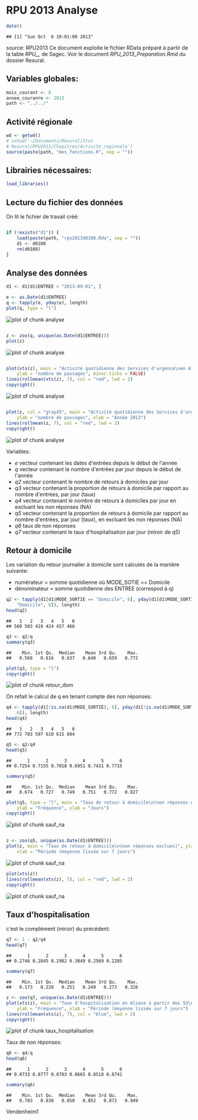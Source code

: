 RPU 2013 Analyse
========================================================

```r
date()
```

```
## [1] "Sun Oct  6 10:01:00 2013"
```

source: RPU2013
Ce document exploite le fichier RData préparé à partir de la table *RPU__* de Sagec. Voir le document *RPU_2013_Preparation.Rmd* du dossier Resural.

Variables globales:
-------------------

```r
mois_courant <- 8
annee_couranre <- 2013
path <- "../../"
```


Activité régionale
-----------------------------

```r
wd <- getwd()
# setwd('~/Documents/Resural/Stat
# Resural/RPU2013/Chapitres/Activite_regionale')
source(paste(path, "mes_fonctions.R", sep = ""))
```

Librairies nécessaires:
-----------------------

```r
load_libraries()
```


Lecture du fichier des données
---------------------------------------
On lit le fichier de travail créé:

```r

if (!exists("d1")) {
    load(paste(path, "rpu2013d0108.Rda", sep = ""))
    d1 <- d0108
    rm(d0108)
}
```

Analyse des données
-------------------

```r
d1 <- d1[d1$ENTREE < "2013-09-01", ]

e <- as.Date(d1$ENTREE)
q <- tapply(e, yday(e), length)
plot(q, type = "l")
```

![plot of chunk analyse](figure/analyse1.png) 

```r

z <- zoo(q, unique(as.Date(d1$ENTREE)))
plot(z)
```

![plot of chunk analyse](figure/analyse2.png) 

```r

plot(xts(z), main = "Activité quotidienne des Services d'urgence\nen Alsace", 
    ylab = "nombre de passages", minor.ticks = FALSE)
lines(rollmean(xts(z), 7), col = "red", lwd = 2)
copyright()
```

![plot of chunk analyse](figure/analyse3.png) 

```r

plot(z, col = "gray45", main = "Activité quotidienne des Services d'urgence\nen Alsace", 
    ylab = "nombre de passages", xlab = "Année 2013")
lines(rollmean(z, 7), col = "red", lwd = 2)
copyright()
```

![plot of chunk analyse](figure/analyse4.png) 

Variables:
- *e* vecteur contenant les dates d'entrées depuis le début de l'année
- *q* vecteur contenant le nombre d'entrées par jour depuis le début de l'année
- *q2* vecteur contenant le nombre de retours à domiciles par jour
- *q3* vecteur contenant la proportion de retours à domicile par rapport au nombre d'entrées, par jour (taux)
- *q4* vecteur contenant le nombre de retours à domiciles par jour en excluant les non réponses (NA)
- *q5* vecteur contenant la proportion de retours à domicile par rapport au nombre d'entrées, par jour (taux), en excluant les non réponses (NA)
- *q6* taux de non réponses
- *q7* vecteur contenant le taux d'hospitalisation par jour (miroir de q5)

Retour à domicile
-----------------
Les variation du retour journalier à domicile sont calculés de la manière suivante:
- numérateur = somme quotidienne où MODE_SOTIE == Domicile
- dénominateur = somme quotidienne des ENTREE (correspod à q)

```r
q2 <- tapply(d1[d1$MODE_SORTIE == "Domicile", 6], yday(d1[d1$MODE_SORTIE == 
    "Domicile", 6]), length)
head(q2)
```

```
##   1   2   3   4   5   6 
## 560 503 419 424 457 466
```

```r
q3 <- q2/q
summary(q3)
```

```
##    Min. 1st Qu.  Median    Mean 3rd Qu.    Max. 
##   0.568   0.616   0.637   0.640   0.659   0.772
```

```r
plot(q3, type = "l")
copyright()
```

![plot of chunk retour_dom](figure/retour_dom.png) 

On refait le calcul de q en tenant compte des non réponses:

```r
q4 <- tapply(d1[!is.na(d1$MODE_SORTIE), 6], yday(d1[!is.na(d1$MODE_SORTIE), 
    6]), length)
head(q4)
```

```
##   1   2   3   4   5   6 
## 772 703 597 610 615 604
```

```r
q5 <- q2/q4
head(q5)
```

```
##      1      2      3      4      5      6 
## 0.7254 0.7155 0.7018 0.6951 0.7431 0.7715
```

```r
summary(q5)
```

```
##    Min. 1st Qu.  Median    Mean 3rd Qu.    Max. 
##   0.674   0.727   0.749   0.751   0.772   0.827
```

```r
plot(q5, type = "l", main = "Taux de retour à domicile\n(non réponses exclues)", 
    ylab = "Fréquence", xlab = "Jours")
copyright()
```

![plot of chunk sauf_na](figure/sauf_na1.png) 

```r

z <- zoo(q5, unique(as.Date(d1$ENTREE)))
plot(z, main = "Taux de retour à domicile\n(non réponses exclues)", ylab = "Fréquence", 
    xlab = "Période (moyenne lissée sur 7 jours")
```

![plot of chunk sauf_na](figure/sauf_na2.png) 

```r
plot(xts(z))
lines(rollmean(xts(z), 7), col = "red", lwd = 2)
copyright()
```

![plot of chunk sauf_na](figure/sauf_na3.png) 

Taux d'hospitalisation
----------------------
c'est le complément (miroir) du précédent:

```r
q7 <- 1 - q2/q4
head(q7)
```

```
##      1      2      3      4      5      6 
## 0.2746 0.2845 0.2982 0.3049 0.2569 0.2285
```

```r
summary(q7)
```

```
##    Min. 1st Qu.  Median    Mean 3rd Qu.    Max. 
##   0.173   0.228   0.251   0.249   0.273   0.326
```

```r
z <- zoo(q7, unique(as.Date(d1$ENTREE)))
plot(xts(z), main = "Taux d'hospitalisation en Alsace à partir des SU\n(non réponses exclues)", 
    ylab = "Fréquence", xlab = "Période (moyenne lissée sur 7 jours")
lines(rollmean(xts(z), 7), col = "blue", lwd = 2)
copyright()
```

![plot of chunk taux_hospitalisation](figure/taux_hospitalisation.png) 


Taux de non réponses:

```r
q6 <- q4/q
head(q6)
```

```
##      1      2      3      4      5      6 
## 0.8733 0.8777 0.8703 0.8665 0.8518 0.8741
```

```r
summary(q6)
```

```
##    Min. 1st Qu.  Median    Mean 3rd Qu.    Max. 
##   0.783   0.830   0.850   0.852   0.872   0.949
```

Vendenheim1

